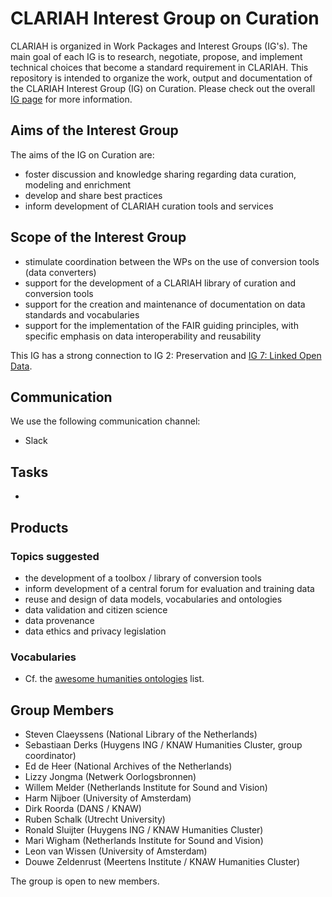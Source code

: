 # CLARIAH Interest Group on Curation

CLARIAH is organized in Work Packages and Interest Groups (IG's). The main goal of each IG is to research, negotiate, propose, and implement technical choices that become a standard requirement in CLARIAH. This repository is intended to organize the work, output and documentation of the CLARIAH Interest Group (IG) on Curation. Please check out the overall [IG page](https://github.com/clariah/ig/) for more information.

## Aims of the Interest Group

The aims of the IG on Curation are:
- foster discussion and knowledge sharing regarding data curation, modeling and enrichment
- develop and share best practices
- inform development of CLARIAH curation tools and services

## Scope of the Interest Group

- stimulate coordination between the WPs on the use of conversion tools (data converters) 
- support for the development of a CLARIAH library of curation and conversion tools
- support for the creation and maintenance of documentation on data standards and vocabularies
- support for the implementation of the FAIR guiding principles, with specific emphasis on data interoperability and reusability

This IG has a strong connection to IG 2: Preservation and [IG 7: Linked Open Data](https://github.com/CLARIAH/IG-LOD).

## Communication

We use the following communication channel:
- Slack

## Tasks
-

## Products

### Topics suggested
-  the development of a toolbox / library of conversion tools
-  inform development of a central forum for evaluation and training data
-  reuse and design of data models, vocabularies and ontologies
-  data validation and citizen science
-  data provenance
-  data ethics and privacy legislation

### Vocabularies
- Cf. the [awesome humanities ontologies](https://github.com/CLARIAH/awesome-humanities-ontologies) list.

## Group Members
- Steven Claeyssens (National Library of the Netherlands)
- Sebastiaan Derks (Huygens ING / KNAW Humanities Cluster, group coordinator)
- Ed de Heer (National Archives of the Netherlands)
- Lizzy Jongma (Netwerk Oorlogsbronnen)
- Willem Melder (Netherlands Institute for Sound and Vision)
- Harm Nijboer (University of Amsterdam)
- Dirk Roorda (DANS / KNAW)
- Ruben Schalk (Utrecht University)
- Ronald Sluijter (Huygens ING / KNAW Humanities Cluster)
- Mari Wigham (Netherlands Institute for Sound and Vision)
- Leon van Wissen (University of Amsterdam)
- Douwe Zeldenrust (Meertens Institute / KNAW Humanities Cluster)

The group is open to new members. 

